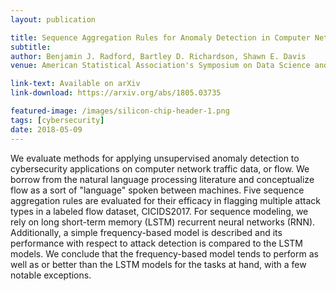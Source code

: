 ```yaml
---
layout: publication

title: Sequence Aggregation Rules for Anomaly Detection in Computer Network Traffic
subtitle:  
author: Benjamin J. Radford, Bartley D. Richardson, Shawn E. Davis
venue: American Statistical Association's Symposium on Data Science and Statistics 2018

link-text: Available on arXiv
link-download: https://arxiv.org/abs/1805.03735

featured-image: /images/silicon-chip-header-1.png
tags: [cybersecurity]
date: 2018-05-09
---
```


We evaluate methods for applying unsupervised anomaly detection to cybersecurity applications on computer network traffic data, or flow. We borrow from the natural language processing literature and conceptualize flow as a sort of "language" spoken between machines. Five sequence aggregation rules are evaluated for their efficacy in flagging multiple attack types in a labeled flow dataset, CICIDS2017. For sequence modeling, we rely on long short-term memory (LSTM) recurrent neural networks (RNN). Additionally, a simple frequency-based model is described and its performance with respect to attack detection is compared to the LSTM models. We conclude that the frequency-based model tends to perform as well as or better than the LSTM models for the tasks at hand, with a few notable exceptions.
